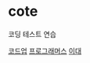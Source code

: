# cote
코딩 테스트 연습

<a href="https://codeup.kr/problemset.php">코드업</a>
<a href="https://programmers.co.kr/learn/challenges?tab=algorithm_practice_kit">프로그래머스</a>
<a href="https://cafe.naver.com/highqueenp">이대</a>
